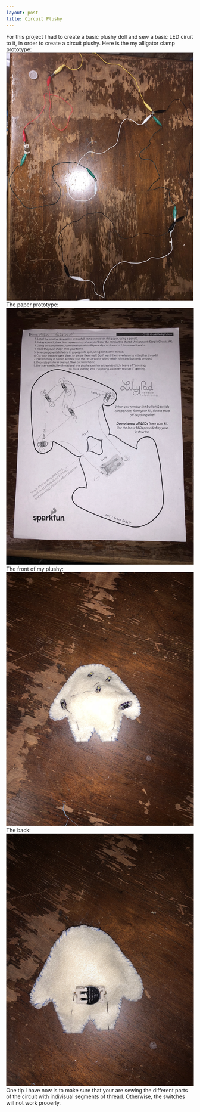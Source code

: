 ```yaml
---
layout: post
title: Circuit Plushy
---
```


For this project I had to create a basic plushy doll and sew a basic LED ciruit to it, in order to create a circuit plushy.
Here is the my alligator clamp prototype: ![Alligator](https://github.com/ref1williams/ref1williams.github.io/blob/master/img/alligator.png)
The paper prototype: ![Paper](https://github.com/ref1williams/ref1williams.github.io/blob/master/img/papproto.png)
The front of my plushy: ![Front](https://github.com/ref1williams/ref1williams.github.io/blob/master/img/pfront.png)
The back: ![Back](https://github.com/ref1williams/ref1williams.github.io/blob/master/img/pback.png)
One tip I have now is to make sure that your are sewing the different parts of the circuit with indivisual segments of thread.  Otherwise, the switches will not work prooerly.  
